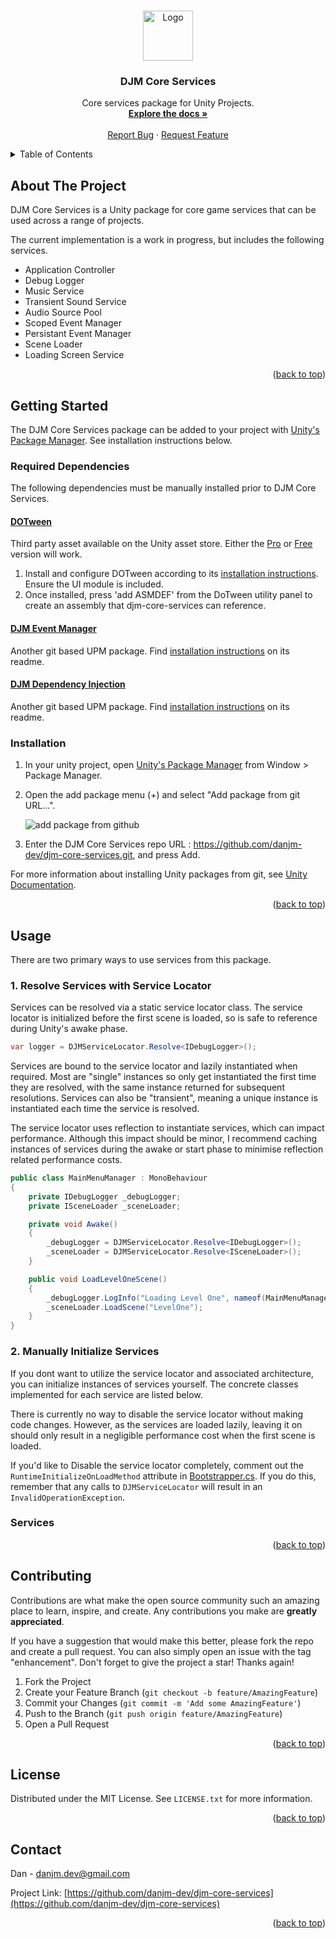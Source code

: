 <!-- Improved compatibility of back to top link: See: https://github.com/othneildrew/Best-README-Template/pull/73 -->
<a name="readme-top"></a>


<!-- PROJECT LOGO -->
<br />
<div align="center">
  <a href="https://github.com/danjm-dev/djm-core-services">
    <img src="https://i.imgur.com/dmkwuPo.png" alt="Logo" width="80" height="80">
  </a>

<h3 align="center">DJM Core Services</h3>

  <p align="center">
    Core services package for Unity Projects.
    <br />
    <a href="https://github.com/danjm-dev/djm-core-services"><strong>Explore the docs »</strong></a>
    <br />
    <br />
    <a href="https://github.com/danjm-dev/djm-core-services/issues">Report Bug</a>
    ·
    <a href="https://github.com/danjm-dev/djm-core-services/issues">Request Feature</a>
  </p>
</div>



<!-- TABLE OF CONTENTS -->
<details>
  <summary>Table of Contents</summary>
  <ol>
    <li>
      <a href="#about-the-project">About The Project</a>
    </li>
    <li>
      <a href="#getting-started">Getting Started</a>
      <ul>
         <li><a href="#dependencies">Dependencies</a></li>
        <li><a href="#installation">Installation</a></li>
      </ul>
    </li>
    <li><a href="#usage">Usage</a></li>
    <li><a href="#contributing">Contributing</a></li>
    <li><a href="#license">License</a></li>
    <li><a href="#contact">Contact</a></li>
  </ol>
</details>



<!-- ABOUT THE PROJECT -->
## About The Project

DJM Core Services is a Unity package for core game services that can be used across a range of projects.

The current implementation is a work in progress, but includes the following services.

- Application Controller
- Debug Logger
- Music Service
- Transient Sound Service
- Audio Source Pool
- Scoped Event Manager
- Persistant Event Manager
- Scene Loader
- Loading Screen Service

<p align="right">(<a href="#readme-top">back to top</a>)</p>



<!-- GETTING STARTED -->
## Getting Started

The DJM Core Services package can be added to your project with [Unity's Package Manager](https://docs.unity3d.com/Manual/Packages.html). See installation instructions below.


### Required Dependencies

The following dependencies must be manually installed prior to DJM Core Services. 

#### [DOTween](http://dotween.demigiant.com/index.php)
Third party asset available on the Unity asset store. Either the [Pro](https://assetstore.unity.com/packages/tools/visual-scripting/dotween-pro-32416) or [Free](https://assetstore.unity.com/packages/tools/animation/dotween-hotween-v2-27676) version will work. 
1. Install and configure DOTween according to its [installation instructions](http://dotween.demigiant.com/getstarted.php). Ensure the UI module is included.
2. Once installed, press 'add ASMDEF' from the DoTween utility panel to create an assembly that djm-core-services can reference.

#### [DJM Event Manager](https://github.com/danjm-dev/djm-event-manager)
Another git based UPM package. Find [installation instructions](https://github.com/danjm-dev/djm-event-manager) on its readme.

#### [DJM Dependency Injection](https://github.com/danjm-dev/djm-dependency-injection)
Another git based UPM package. Find [installation instructions](https://github.com/danjm-dev/djm-dependency-injection) on its readme.


### Installation
1. In your unity project, open [Unity's Package Manager](https://docs.unity3d.com/Manual/Packages.html) from Window > Package Manager.
2. Open the add package menu (+) and select "Add package from git URL...".

   ![add package from github](https://i.imgur.com/a9yYzDh.png)
3. Enter the DJM Core Services repo URL : https://github.com/danjm-dev/djm-core-services.git, and press Add.

For more information about installing Unity packages from git, see [Unity Documentation](https://docs.unity3d.com/2022.3/Documentation/Manual/upm-ui-giturl.html).

<p align="right">(<a href="#readme-top">back to top</a>)</p>


## Usage

There are two primary ways to use services from this package.

### 1. Resolve Services with Service Locator

Services can be resolved via a static service locator class. 
The service locator is initialized before the first scene is loaded, so is safe to reference during Unity's awake phase.

```csharp
var logger = DJMServiceLocator.Resolve<IDebugLogger>();
```

Services are bound to the service locator and lazily instantiated when required. 
Most are "single" instances so only get instantiated the first time they are resolved, with the same instance returned for subsequent resolutions.
Services can also be "transient", meaning a unique instance is instantiated each time the service is resolved.

The service locator uses reflection to instantiate services, which can impact performance.
Although this impact should be minor, I recommend caching instances of services during the awake or start phase to minimise reflection related performance costs.

```csharp
public class MainMenuManager : MonoBehaviour
{
    private IDebugLogger _debugLogger;
    private ISceneLoader _sceneLoader;

    private void Awake()
    {
        _debugLogger = DJMServiceLocator.Resolve<IDebugLogger>();
        _sceneLoader = DJMServiceLocator.Resolve<ISceneLoader>();
    }

    public void LoadLevelOneScene()
    {
        _debugLogger.LogInfo("Loading Level One", nameof(MainMenuManager));
        _sceneLoader.LoadScene("LevelOne");
    }
}
```

### 2. Manually Initialize Services

If you dont want to utilize the service locator and associated architecture, you can initialize instances of services yourself.
The concrete classes implemented for each service are listed below. 

There is currently no way to disable the service locator without making code changes. However, as the services are loaded lazily, 
leaving it on should only result in a negligible performance cost when the first scene is loaded. 

If you'd like to Disable the service locator completely, comment out the `RuntimeInitializeOnLoadMethod` attribute in [Bootstrapper.cs](./Runtime/ServiceLocator/Bootstrapper.cs).
If you do this, remember that any calls to `DJMServiceLocator` will result in an `InvalidOperationException`.


### Services






<p align="right">(<a href="#readme-top">back to top</a>)</p>

<!-- CONTRIBUTING -->
## Contributing

Contributions are what make the open source community such an amazing place to learn, inspire, and create. Any contributions you make are **greatly appreciated**.

If you have a suggestion that would make this better, please fork the repo and create a pull request. You can also simply open an issue with the tag "enhancement".
Don't forget to give the project a star! Thanks again!

1. Fork the Project
2. Create your Feature Branch (`git checkout -b feature/AmazingFeature`)
3. Commit your Changes (`git commit -m 'Add some AmazingFeature'`)
4. Push to the Branch (`git push origin feature/AmazingFeature`)
5. Open a Pull Request

<p align="right">(<a href="#readme-top">back to top</a>)</p>



<!-- LICENSE -->
## License

Distributed under the MIT License. See `LICENSE.txt` for more information.

<p align="right">(<a href="#readme-top">back to top</a>)</p>



<!-- CONTACT -->
## Contact

Dan - danjm.dev@gmail.com

Project Link: [https://github.com/danjm-dev/djm-core-services](https://github.com/danjm-dev/djm-core-services)

<p align="right">(<a href="#readme-top">back to top</a>)</p>




<!-- MARKDOWN LINKS & IMAGES -->
<!-- https://www.markdownguide.org/basic-syntax/#reference-style-links -->
[contributors-shield]: https://img.shields.io/github/contributors/danieljohnmiller/event-manager.svg?style=for-the-badge
[contributors-url]: https://github.com/danieljohnmiller/event-manager/graphs/contributors
[forks-shield]: https://img.shields.io/github/forks/danieljohnmiller/event-manager.svg?style=for-the-badge
[forks-url]: https://github.com/danieljohnmiller/event-manager/network/members
[stars-shield]: https://img.shields.io/github/stars/danieljohnmiller/event-manager.svg?style=for-the-badge
[stars-url]: https://github.com/danieljohnmiller/event-manager/stargazers
[issues-shield]: https://img.shields.io/github/issues/danieljohnmiller/event-manager.svg?style=for-the-badge
[issues-url]: https://github.com/danieljohnmiller/event-manager/issues
[license-shield]: https://img.shields.io/github/license/danieljohnmiller/event-manager.svg?style=for-the-badge
[license-url]: https://github.com/danieljohnmiller/event-manager/blob/master/LICENSE.txt
[linkedin-shield]: https://img.shields.io/badge/-LinkedIn-black.svg?style=for-the-badge&logo=linkedin&colorB=555
[linkedin-url]: https://linkedin.com/in/daniel-miller-690978170/
[product-screenshot]: images/screenshot.png
[Next.js]: https://img.shields.io/badge/next.js-000000?style=for-the-badge&logo=nextdotjs&logoColor=white
[Next-url]: https://nextjs.org/
[React.js]: https://img.shields.io/badge/React-20232A?style=for-the-badge&logo=react&logoColor=61DAFB
[React-url]: https://reactjs.org/
[Vue.js]: https://img.shields.io/badge/Vue.js-35495E?style=for-the-badge&logo=vuedotjs&logoColor=4FC08D
[Vue-url]: https://vuejs.org/
[Angular.io]: https://img.shields.io/badge/Angular-DD0031?style=for-the-badge&logo=angular&logoColor=white
[Angular-url]: https://angular.io/
[Svelte.dev]: https://img.shields.io/badge/Svelte-4A4A55?style=for-the-badge&logo=svelte&logoColor=FF3E00
[Svelte-url]: https://svelte.dev/
[Laravel.com]: https://img.shields.io/badge/Laravel-FF2D20?style=for-the-badge&logo=laravel&logoColor=white
[Laravel-url]: https://laravel.com
[Bootstrap.com]: https://img.shields.io/badge/Bootstrap-563D7C?style=for-the-badge&logo=bootstrap&logoColor=white
[Bootstrap-url]: https://getbootstrap.com
[JQuery.com]: https://img.shields.io/badge/jQuery-0769AD?style=for-the-badge&logo=jquery&logoColor=white
[JQuery-url]: https://jquery.com 

